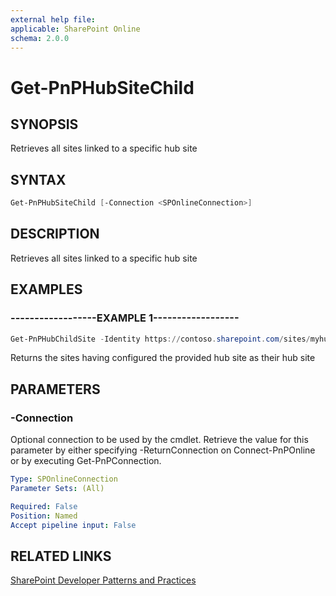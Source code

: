 ```yaml
---
external help file:
applicable: SharePoint Online
schema: 2.0.0
---
```

# Get-PnPHubSiteChild

## SYNOPSIS
Retrieves all sites linked to a specific hub site

## SYNTAX 

```powershell
Get-PnPHubSiteChild [-Connection <SPOnlineConnection>]
```

## DESCRIPTION
Retrieves all sites linked to a specific hub site

## EXAMPLES

### ------------------EXAMPLE 1------------------
```powershell
Get-PnPHubChildSite -Identity https://contoso.sharepoint.com/sites/myhubsite
```

Returns the sites having configured the provided hub site as their hub site

## PARAMETERS

### -Connection
Optional connection to be used by the cmdlet. Retrieve the value for this parameter by either specifying -ReturnConnection on Connect-PnPOnline or by executing Get-PnPConnection.

```yaml
Type: SPOnlineConnection
Parameter Sets: (All)

Required: False
Position: Named
Accept pipeline input: False
```

## RELATED LINKS

[SharePoint Developer Patterns and Practices](https://aka.ms/sppnp)